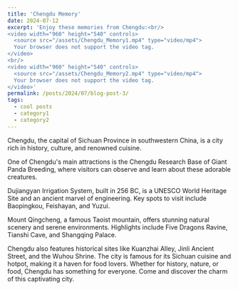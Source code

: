 ```yaml
---
title: 'Chengdu Memory'
date: 2024-07-12
excerpt: 'Enjoy these memories from Chengdu:<br/>
<video width="960" height="540" controls>
  <source src="/assets/Chengdu_Memory1.mp4" type="video/mp4">
  Your browser does not support the video tag.
</video>
<br/>
<video width="960" height="540" controls>
  <source src="/assets/Chengdu_Memory2.mp4" type="video/mp4">
  Your browser does not support the video tag.
</video>'
permalink: /posts/2024/07/blog-post-3/
tags:
  - cool posts
  - category1
  - category2
---
```


Chengdu, the capital of Sichuan Province in southwestern China, is a city rich in history, culture, and renowned cuisine. 

One of Chengdu's main attractions is the Chengdu Research Base of Giant Panda Breeding, where visitors can observe and learn about these adorable creatures.

Dujiangyan Irrigation System, built in 256 BC, is a UNESCO World Heritage Site and an ancient marvel of engineering. Key spots to visit include Baopingkou, Feishayan, and Yuzui.

Mount Qingcheng, a famous Taoist mountain, offers stunning natural scenery and serene environments. Highlights include Five Dragons Ravine, Tianshi Cave, and Shangqing Palace.

Chengdu also features historical sites like Kuanzhai Alley, Jinli Ancient Street, and the Wuhou Shrine. The city is famous for its Sichuan cuisine and hotpot, making it a haven for food lovers. Whether for history, nature, or food, Chengdu has something for everyone. Come and discover the charm of this captivating city.
